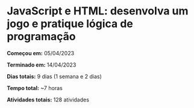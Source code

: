 # JavaScript e HTML: desenvolva um jogo e pratique lógica de programação

**Começou em:** 05/04/2023

**Terminado em:** 14/04/2023


**Dias totais:** 9 dias (1 semana e 2 dias)

**Tempo total:** ~7 horas

**Atividades totais:** 128 atividades

